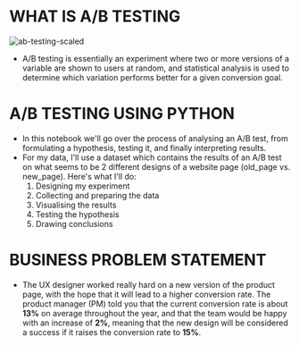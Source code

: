 # WHAT IS A/B TESTING
![ab-testing-scaled](https://github.com/minhducgon/AB_Testing/assets/121803855/86e5fbdf-1b27-4cc3-a04d-6f694bbaf092)
- A/B testing is essentially an experiment where two or more versions of a variable are shown to users at random, and statistical analysis is used to determine which variation performs better for a given conversion goal.
# A/B TESTING USING PYTHON
- In this notebook we'll go over the process of analysing an A/B test, from formulating a hypothesis, testing it, and finally interpreting results.
- For my data, I'll use a dataset which contains the results of an A/B test on what seems to be 2 different designs of a website page (old_page vs. new_page). Here's what I'll do:
  1. Designing my experiment
  2. Collecting and preparing the data
  3. Visualising the results
  4. Testing the hypothesis
  5. Drawing conclusions
# BUSINESS PROBLEM STATEMENT
* The UX designer worked really hard on a new version of the product page, with the hope that it will lead to a higher conversion rate. The product manager (PM) told you that the current conversion rate is about **13%** on average throughout the year, and that the team would be happy with an increase of **2%**, meaning that the new design will be considered a success if it raises the conversion rate to **15%**.


